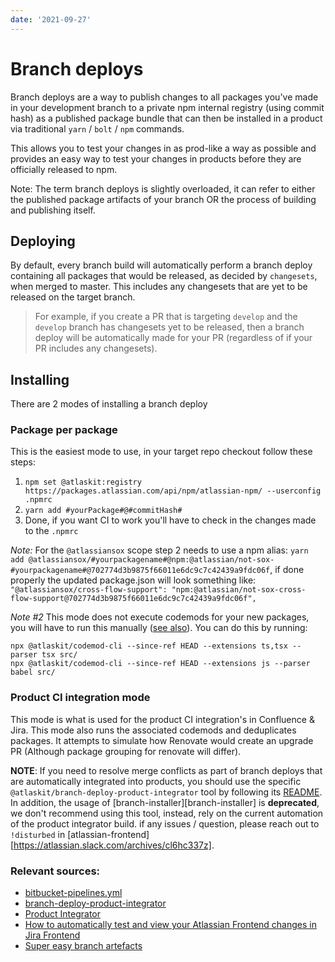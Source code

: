 ```yaml
---
date: '2021-09-27'
---
```


# Branch deploys

Branch deploys are a way to publish changes to all packages you've made in your development branch to a private npm internal registry (using commit hash) as a published package bundle that can then be installed in a product via traditional `yarn` / `bolt` / `npm` commands.

This allows you to test your changes in as prod-like a way as possible and provides an easy way to test your changes in products before they are officially released to npm.

Note: The term branch deploys is slightly overloaded, it can refer to either the published package artifacts of your branch OR the process of building and publishing itself.

## Deploying

By default, every branch build will automatically perform a branch deploy containing all packages that would be released, as decided by `changesets`, when merged to master. This includes any changesets that are yet to be released on the target branch.

> For example, if you create a PR that is targeting `develop` and the `develop` branch has changesets yet to be released, then a branch deploy will be automatically made for your PR (regardless of if your PR includes any changesets).

## Installing

There are 2 modes of installing a branch deploy

### Package per package

This is the easiest mode to use, in your target repo checkout follow these steps:

1. `npm set @atlaskit:registry https://packages.atlassian.com/api/npm/atlassian-npm/ --userconfig .npmrc`
2. `yarn add #yourPackage#@#commitHash#`
3. Done, if you want CI to work you'll have to check in the changes made to the `.npmrc`

_Note:_ For the `@atlassiansox` scope step 2 needs to use a npm alias: `yarn add @atlassiansox/#yourpackagename#@npm:@atlassian/not-sox-#yourpackagename#@702774d3b9875f66011e6dc9c7c42439a9fdc06f`, if done properly the updated package.json will look something like: `"@atlassiansox/cross-flow-support": "npm:@atlassian/not-sox-cross-flow-support@702774d3b9875f66011e6dc9c7c42439a9fdc06f",`

_Note #2_ This mode does not execute codemods for your new packages, you will have to run this manually ([see also][codemods]). You can do this by running:

```
npx @atlaskit/codemod-cli --since-ref HEAD --extensions ts,tsx --parser tsx src/
npx @atlaskit/codemod-cli --since-ref HEAD --extensions js --parser babel src/
```

### Product CI integration mode

This mode is what is used for the product CI integration's in Confluence & Jira. This mode also runs the associated codemods and deduplicates packages. It attempts to simulate how Renovate would create an upgrade PR (Although package grouping for renovate will differ).

**NOTE**: If you need to resolve merge conflicts as part of branch deploys that are automatically integrated into products, you should use the specific `@atlaskit/branch-deploy-product-integrator` tool by following its [README][branch-deploy-product-integrator].
In addition, the usage of [branch-installer][branch-installer] is **deprecated**, we don't recommend using this tool, instead, rely on the current automation of the product integrator build.
if any issues / question, please reach out to `!disturbed` in [atlassian-frontend][https://atlassian.slack.com/archives/cl6hc337z].

### Relevant sources:

- [bitbucket-pipelines.yml][pipelines]
- [branch-deploy-product-integrator][branch-deploy-product-integrator]
- [Product Integrator][product-integrator]
- [How to automatically test and view your Atlassian Frontend changes in Jira Frontend][jira-guide]
- [Super easy branch artefacts][branch-artefacts]

[branch-deploy-product-integrator]: https://bitbucket.org/atlassian/atlassian-frontend/src/HEAD/packages/monorepo-tooling/branch-deploy-product-integrator/
[branch-artefacts]: https://hello.atlassian.net/wiki/spaces/AF/blog/2020/11/09/937094442/Super+easy+branch+artefacts
[codemods]: /cloud/framework/atlassian-frontend/codemods/01-atlassian-codemods/
[jira-guide]: https://hello.atlassian.net/wiki/spaces/AF/blog/2020/11/22/948652325/How+to+automatically+test+and+view+your+Atlassian+Frontend+changes+in+Jira+Frontend
[product-integrator]: /cloud/framework/atlassian-frontend/development/build/00-product-integration/
[pipelines]: https://bitbucket.org/atlassian/atlassian-frontend/src/HEAD/bitbucket-pipelines.yml
